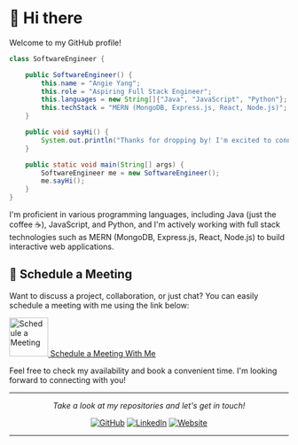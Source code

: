 # 👋 Hi there

Welcome to my GitHub profile!

```java
class SoftwareEngineer {

    public SoftwareEngineer() {
        this.name = "Angie Yang";
        this.role = "Aspiring Full Stack Engineer";
        this.languages = new String[]{"Java", "JavaScript", "Python"};
        this.techStack = "MERN (MongoDB, Express.js, React, Node.js)";
    }

    public void sayHi() {
        System.out.println("Thanks for dropping by! I'm excited to connect with fellow developers!");
    }

    public static void main(String[] args) {
        SoftwareEngineer me = new SoftwareEngineer();
        me.sayHi();
    }
}
```

I'm proficient in various programming languages, including Java (just the coffee ☕), JavaScript, and Python, and I'm actively working with full stack technologies such as MERN (MongoDB, Express.js, React, Node.js) to build interactive web applications.

## 📅 Schedule a Meeting

Want to discuss a project, collaboration, or just chat? You can easily schedule a meeting with me using the link below:

<p align="left">
  <a href="https://calendly.com/qiangie-yang" rel="nofollow">
    <img width="70" alt="Schedule a Meeting" src="https://i.pinimg.com/originals/6b/17/60/6b17609b00e8842da890ad3a27d1ceb7.gif">
  </a>
    <a href="https://calendly.com/qiangie-yang" rel="nofollow"> Schedule a Meeting With Me</a>
</p>

Feel free to check my availability and book a convenient time. I'm looking forward to connecting with you!


<hr>

<p align="center" dir="auto">
  <i>Take a look at my repositories and let's get in touch!</i>
</p>
<p align="center" dir="auto">
  <a href="https://github.com/coder3114/coder3114/"><img src="https://img.icons8.com/material-outlined/27/000000/ball-point-pen.png" alt="GitHub" style="max-width: 100%;"></a>
  <a href="https://www.linkedin.com/in/angie1yang/" rel="nofollow"><img src="https://img.icons8.com/material-outlined/30/000000/linkedin.png" alt="LinkedIn" style="max-width: 100%;"></a>
  <a href="https://enqidev.vercel.app/" rel="nofollow"><img src="https://img.icons8.com/material-outlined/27/000000/geography.png" alt="Website" style="max-width: 100%;"></a>
</p>

<hr>
